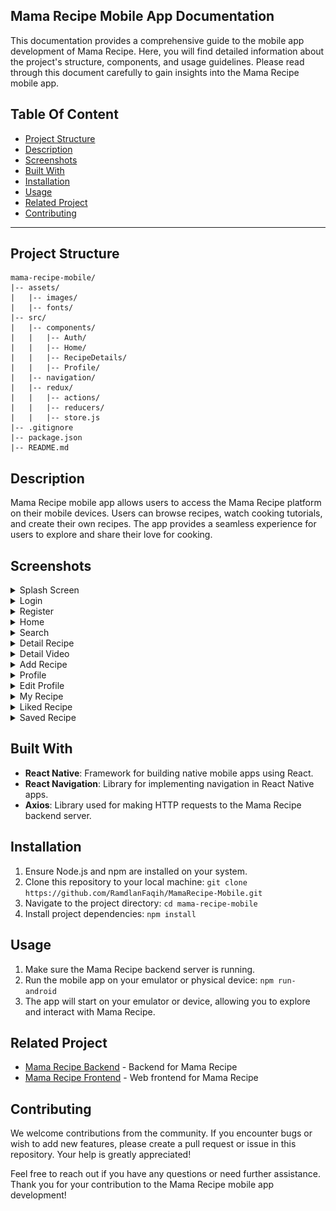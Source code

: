 ## Mama Recipe Mobile App Documentation

This documentation provides a comprehensive guide to the mobile app development of Mama Recipe. Here, you will find detailed information about the project's structure, components, and usage guidelines. Please read through this document carefully to gain insights into the Mama Recipe mobile app.

## Table Of Content

- [Project Structure](#project-structure)
- [Description](#description)
- [Screenshots](#screenshots)
- [Built With](#built-with)
- [Installation](#installation)
- [Usage](#usage)
- [Related Project](#related-project)
- [Contributing](#contributing)

---

## Project Structure

```plaintext
mama-recipe-mobile/
|-- assets/
|   |-- images/
|   |-- fonts/
|-- src/
|   |-- components/
|   |   |-- Auth/
|   |   |-- Home/
|   |   |-- RecipeDetails/
|   |   |-- Profile/
|   |-- navigation/
|   |-- redux/
|   |   |-- actions/
|   |   |-- reducers/
|   |   |-- store.js
|-- .gitignore
|-- package.json
|-- README.md
```

## Description

Mama Recipe mobile app allows users to access the Mama Recipe platform on their mobile devices. Users can browse recipes, watch cooking tutorials, and create their own recipes. The app provides a seamless experience for users to explore and share their love for cooking.

## Screenshots

<details>
  <summary>
    Splash Screen
  </summary>
<img src="screenshots/splashScreen.png" alt="Splash Screen" width="30%" />
</details>

<details>
  <summary>
    Login
  </summary>
<img src="screenshots/login.png" alt="Login" width="30%" />
</details>

<details>
  <summary>
    Register
  </summary>
<img src="screenshots/register.png" alt="Login" width="30%" />
</details>


<details>
  <summary>
    Home
  </summary>
<img src="screenshots/home.png" alt="Home Page" width="30%" />
</details>

<details>
  <summary>
    Search
  </summary>
<img src="screenshots/search.png" alt="Home Page" width="30%" />
</details>

<details>
  <summary>
    Detail Recipe
  </summary>
<img src="screenshots/detailRecipe.png" alt="Detail Recipe" width="30%" />
</details>

<details>
  <summary>
    Detail Video
  </summary>
<img src="screenshots/detailVideo.png" alt="Detail Recipe" width="30%" />
</details>

<details>
  <summary>
    Add Recipe
  </summary>
<img src="screenshots/addRecipe.png" alt="Add Recipe" width="30%" />
</details>

<details>
  <summary>
    Profile
  </summary>
<img src="screenshots/profile.png" alt="Profile" width="30%" />
</details>

<details>
  <summary>
    Edit Profile
  </summary>
<img src="screenshots/editProfile.png" alt="Profile" width="30%" />
</details>

<details>
  <summary>
    My Recipe
  </summary>
<img src="screenshots/myRecipe.png" alt="Profile" width="30%" />
</details>


<details>
  <summary>
    Liked Recipe
  </summary>
<img src="screenshots/likedRecipe.png" alt="Profile" width="30%" />
</details>

<details>
  <summary>
    Saved Recipe
  </summary>
<img src="screenshots/savedRecipe.png" alt="Profile" width="30%" />
</details>

## Built With

- **React Native**: Framework for building native mobile apps using React.
- **React Navigation**: Library for implementing navigation in React Native apps.
- **Axios**: Library used for making HTTP requests to the Mama Recipe backend server.

## Installation

1. Ensure Node.js and npm are installed on your system.
2. Clone this repository to your local machine: `git clone https://github.com/RamdlanFaqih/MamaRecipe-Mobile.git`
3. Navigate to the project directory: `cd mama-recipe-mobile`
4. Install project dependencies: `npm install`

## Usage

1. Make sure the Mama Recipe backend server is running.
2. Run the mobile app on your emulator or physical device: `npm run-android`
3. The app will start on your emulator or device, allowing you to explore and interact with Mama Recipe.

## Related Project

- [Mama Recipe Backend](https://github.com/RamdlanFaqih/BE-Mama-Recipe) - Backend for Mama Recipe
- [Mama Recipe Frontend](https://github.com/RamdlanFaqih/mama-recipe-redux) - Web frontend for Mama Recipe

## Contributing

We welcome contributions from the community. If you encounter bugs or wish to add new features, please create a pull request or issue in this repository. Your help is greatly appreciated!

Feel free to reach out if you have any questions or need further assistance. Thank you for your contribution to the Mama Recipe mobile app development!

